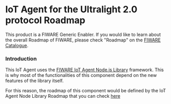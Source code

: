 # IoT Agent for the Ultralight 2.0 protocol Roadmap

This product is a FIWARE Generic Enabler. If you would like to learn about the overall Roadmap of FIWARE, please check
"Roadmap" on the [FIWARE Catalogue](https://www.fiware.org/developers/catalogue/).

### Introduction

This IoT Agent uses the [FIWARE IoT Agent Node.js Library](https://github.com/telefonicaid/iotagent-node-lib) framework. 
This is why most of the functionalities of this component depend on the new features of the library itself. 

For this reason, the roadmap of this component would be defined by the IoT Agent Node Library Roadmap that you can check
[here](https://github.com/telefonicaid/iotagent-node-lib/blob/master/doc/roadmap.md)
